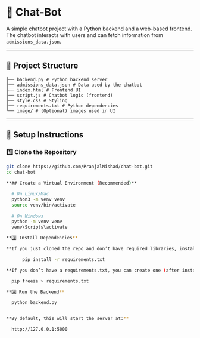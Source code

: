 # 🤖 Chat-Bot

A simple chatbot project with a Python backend and a web-based frontend.  
The chatbot interacts with users and can fetch information from `admissions_data.json`.

---

## 📂 Project Structure

    ├── backend.py # Python backend server
    ├── admissions_data.json # Data used by the chatbot
    ├── index.html # Frontend UI
    ├── script.js # Chatbot logic (frontend)
    ├── style.css # Styling
    ├── requirements.txt # Python dependencies
    └── image/ # (Optional) images used in UI


---

## 🚀 Setup Instructions

  ### 1️⃣ Clone the Repository
  
  ```bash
  git clone https://github.com/PranjalNishad/chat-bot.git
  cd chat-bot

**## Create a Virtual Environment (Recommended)**

    # On Linux/Mac
    python3 -m venv venv
    source venv/bin/activate
    
    # On Windows
    python -m venv venv
    venv\Scripts\activate

**3️⃣ Install Dependencies**

**If you just cloned the repo and don’t have required libraries, install everything from requirements.txt:**

        pip install -r requirements.txt

 **If you don’t have a requirements.txt, you can create one (after installing Flask or other libs) with:**

    pip freeze > requirements.txt

**4️⃣ Run the Backend**

    python backend.py


**By default, this will start the server at:**

    http://127.0.0.1:5000


